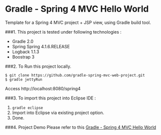 Gradle - Spring 4 MVC Hello World
===============================
Template for a Spring 4 MVC project + JSP view, using Gradle build tool.

###1. This project is tested under following technologies :
* Gradle 2.0
* Spring Spring 4.1.6.RELEASE
* Logback 1.1.3
* Boostrap 3

###2. To Run this project locally.
```shell
$ git clone https://github.com/gradle-spring-mvc-web-project.git
$ gradle jettyRun
```
Access http://localhost:8080/spring4

###3. To import this project into Eclipse IDE :
1. ```gradle eclipse```
2. Import into Eclipse via existing project option.
3. Done.

###4. Project Demo
Please refer to this [Gradle - Spring 4 MVC Hello World ](http://www.mkyong.com/spring-mvc/gradle-spring-mvc-web-project-example/)

